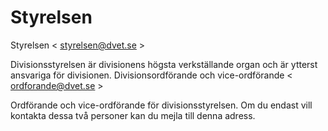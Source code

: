 # Styrelsen
Styrelsen < [styrelsen@dvet.se](mailto:styrelsen@dvet.se) >

Divisionsstyrelsen är divisionens högsta verkställande organ och är ytterst ansvariga för divisionen.
Divisionsordförande och vice-ordförande < [ordforande@dvet.se](ordforande@dvet.se) >

Ordförande och vice-ordförande för divisionsstyrelsen. Om du endast vill kontakta dessa två personer kan du mejla till denna adress.

